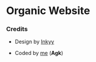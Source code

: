 # Organic Website

### Credits

- Design by [Inkyy](Inkyy.com)

- Coded by [me](https://agktf.com) (**Agk**)
